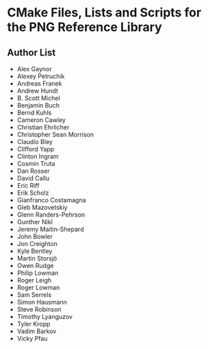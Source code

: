 CMake Files, Lists and Scripts for the PNG Reference Library
============================================================

Author List
-----------

 * Alex Gaynor
 * Alexey Petruchik
 * Andreas Franek
 * Andrew Hundt
 * B. Scott Michel
 * Benjamin Buch
 * Bernd Kuhls
 * Cameron Cawley
 * Christian Ehrlicher
 * Christopher Sean Morrison
 * Claudio Bley
 * Clifford Yapp
 * Clinton Ingram
 * Cosmin Truta
 * Dan Rosser
 * David Callu
 * Eric Riff
 * Erik Scholz
 * Gianfranco Costamagna
 * Gleb Mazovetskiy
 * Glenn Randers-Pehrson
 * Gunther Nikl
 * Jeremy Maitin-Shepard
 * John Bowler
 * Jon Creighton
 * Kyle Bentley
 * Martin Storsjö
 * Owen Rudge
 * Philip Lowman
 * Roger Leigh
 * Roger Lowman
 * Sam Serrels
 * Simon Hausmann
 * Steve Robinson
 * Timothy Lyanguzov
 * Tyler Kropp
 * Vadim Barkov
 * Vicky Pfau
